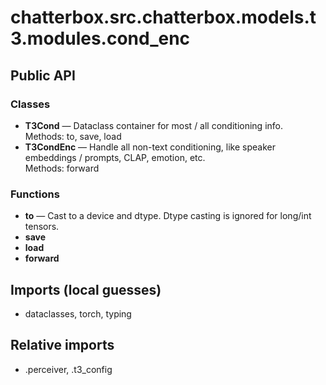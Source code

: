 # chatterbox.src.chatterbox.models.t3.modules.cond_enc

## Public API

### Classes
- **T3Cond** — Dataclass container for most / all conditioning info.  
  Methods: to, save, load
- **T3CondEnc** — Handle all non-text conditioning, like speaker embeddings / prompts, CLAP, emotion, etc.  
  Methods: forward

### Functions
- **to** — Cast to a device and dtype. Dtype casting is ignored for long/int tensors.
- **save**
- **load**
- **forward**

## Imports (local guesses)
- dataclasses, torch, typing

## Relative imports
- .perceiver, .t3_config